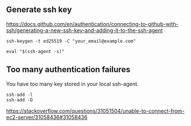 ## Generate ssh key
https://docs.github.com/en/authentication/connecting-to-github-with-ssh/generating-a-new-ssh-key-and-adding-it-to-the-ssh-agent

`ssh-keygen -t ed25519 -C "your_email@example.com"`

`eval "$(ssh-agent -s)"`

## Too many authentication failures
You have too many key stored in your local ssh-agent.
```
ssh-add -l
ssh-add -D
```

https://stackoverflow.com/questions/31051504/unable-to-connect-from-ec2-server/31058436#31058436
